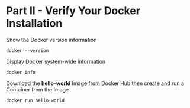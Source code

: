 # Part II - Verify Your Docker Installation

Show the Docker version information

`docker --version`



Display Docker system-wide information

`docker info`



Download the **hello-world** Image from Docker Hub then create and run a Container from the Image

`docker run hello-world`

